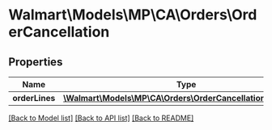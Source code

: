 # Walmart\Models\MP\CA\Orders\OrderCancellation

## Properties

Name | Type | Description | Notes
------------ | ------------- | ------------- | -------------
**orderLines** | [**\Walmart\Models\MP\CA\Orders\OrderCancellationOrderLines**](OrderCancellationOrderLines.md) |  |


[[Back to Model list]](./) [[Back to API list]](../../../../../README.md#supported-apis) [[Back to README]](../../../../../README.md)
